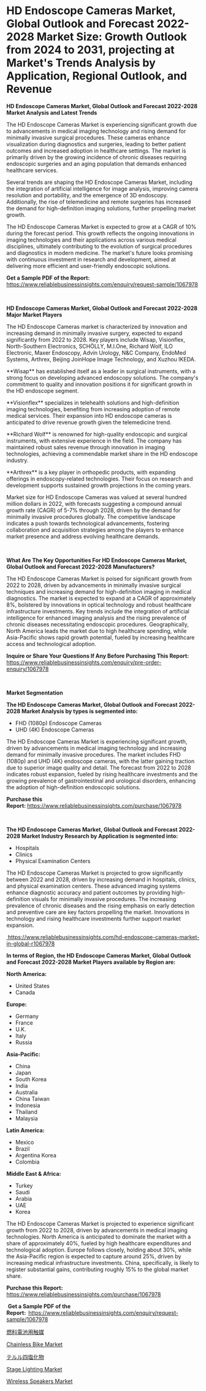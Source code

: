 <p><h1>HD Endoscope Cameras Market, Global Outlook and Forecast 2022-2028 Market Size: Growth Outlook from 2024 to 2031, projecting at Market's Trends Analysis by Application, Regional Outlook, and Revenue</h1></p><p><strong>HD Endoscope Cameras Market, Global Outlook and Forecast 2022-2028 Market Analysis and Latest Trends</strong></p>
<p><p>The HD Endoscope Cameras Market is experiencing significant growth due to advancements in medical imaging technology and rising demand for minimally invasive surgical procedures. These cameras enhance visualization during diagnostics and surgeries, leading to better patient outcomes and increased adoption in healthcare settings. The market is primarily driven by the growing incidence of chronic diseases requiring endoscopic surgeries and an aging population that demands enhanced healthcare services.</p><p>Several trends are shaping the HD Endoscope Cameras Market, including the integration of artificial intelligence for image analysis, improving camera resolution and portability, and the emergence of 3D endoscopy. Additionally, the rise of telemedicine and remote surgeries has increased the demand for high-definition imaging solutions, further propelling market growth.</p><p>The HD Endoscope Cameras Market is expected to grow at a CAGR of 10% during the forecast period. This growth reflects the ongoing innovations in imaging technologies and their applications across various medical disciplines, ultimately contributing to the evolution of surgical procedures and diagnostics in modern medicine. The market's future looks promising with continuous investment in research and development, aimed at delivering more efficient and user-friendly endoscopic solutions.</p></p>
<p><strong>Get a Sample PDF of the Report:&nbsp;</strong> <a href="https://www.reliablebusinessinsights.com/enquiry/request-sample/1067978">https://www.reliablebusinessinsights.com/enquiry/request-sample/1067978</a></p>
<p>&nbsp;</p>
<p><strong>HD Endoscope Cameras Market, Global Outlook and Forecast 2022-2028 Major Market Players</strong></p>
<p><p>The HD Endoscope Cameras market is characterized by innovation and increasing demand in minimally invasive surgery, expected to expand significantly from 2022 to 2028. Key players include Wisap, Visionflex, North-Southern Electronics, SCHÖLLY, M.I.One, Richard Wolf, ILO Electronic, Maxer Endoscopy, Advin Urology, N&C Company, EndoMed Systems, Arthrex, Beijing JoinHope Image Technology, and Xuzhou IKEDA.</p><p>**Wisap** has established itself as a leader in surgical instruments, with a strong focus on developing advanced endoscopy solutions. The company's commitment to quality and innovation positions it for significant growth in the HD endoscope segment. </p><p>**Visionflex** specializes in telehealth solutions and high-definition imaging technologies, benefiting from increasing adoption of remote medical services. Their expansion into HD endoscope cameras is anticipated to drive revenue growth given the telemedicine trend.</p><p>**Richard Wolf** is renowned for high-quality endoscopic and surgical instruments, with extensive experience in the field. The company has maintained robust sales revenue through innovation in imaging technologies, achieving a commendable market share in the HD endoscope industry.</p><p>**Arthrex** is a key player in orthopedic products, with expanding offerings in endoscopy-related technologies. Their focus on research and development supports sustained growth projections in the coming years.</p><p>Market size for HD Endoscope Cameras was valued at several hundred million dollars in 2022, with forecasts suggesting a compound annual growth rate (CAGR) of 5-7% through 2028, driven by the demand for minimally invasive procedures globally. The competitive landscape indicates a push towards technological advancements, fostering collaboration and acquisition strategies among the players to enhance market presence and address evolving healthcare demands.</p></p>
<p>&nbsp;</p>
<p><strong>What Are The Key Opportunities For HD Endoscope Cameras Market, Global Outlook and Forecast 2022-2028 Manufacturers?</strong></p>
<p><p>The HD Endoscope Cameras Market is poised for significant growth from 2022 to 2028, driven by advancements in minimally invasive surgical techniques and increasing demand for high-definition imaging in medical diagnostics. The market is expected to expand at a CAGR of approximately 8%, bolstered by innovations in optical technology and robust healthcare infrastructure investments. Key trends include the integration of artificial intelligence for enhanced imaging analysis and the rising prevalence of chronic diseases necessitating endoscopic procedures. Geographically, North America leads the market due to high healthcare spending, while Asia-Pacific shows rapid growth potential, fueled by increasing healthcare access and technological adoption.</p></p>
<p><strong>Inquire or Share Your Questions If Any Before Purchasing This Report:</strong> <a href="https://www.reliablebusinessinsights.com/enquiry/pre-order-enquiry/1067978">https://www.reliablebusinessinsights.com/enquiry/pre-order-enquiry/1067978</a></p>
<p>&nbsp;</p>
<p><strong>Market Segmentation</strong></p>
<p><strong>The HD Endoscope Cameras Market, Global Outlook and Forecast 2022-2028 Market Analysis by types is segmented into:</strong></p>
<p><ul><li>FHD (1080p) Endoscope Cameras</li><li>UHD (4K) Endoscope Cameras</li></ul></p>
<p><p>The HD Endoscope Cameras Market is experiencing significant growth, driven by advancements in medical imaging technology and increasing demand for minimally invasive procedures. The market includes FHD (1080p) and UHD (4K) endoscope cameras, with the latter gaining traction due to superior image quality and detail. The forecast from 2022 to 2028 indicates robust expansion, fueled by rising healthcare investments and the growing prevalence of gastrointestinal and urological disorders, enhancing the adoption of high-definition endoscopic solutions.</p></p>
<p><strong>Purchase this Report:&nbsp;</strong><a href="https://www.reliablebusinessinsights.com/purchase/1067978">https://www.reliablebusinessinsights.com/purchase/1067978</a></p>
<p>&nbsp;</p>
<p><strong>The HD Endoscope Cameras Market, Global Outlook and Forecast 2022-2028 Market Industry Research by Application is segmented into:</strong></p>
<p><ul><li>Hospitals</li><li>Clinics</li><li>Physical Examination Centers</li></ul></p>
<p><p>The HD Endoscope Cameras Market is projected to grow significantly between 2022 and 2028, driven by increasing demand in hospitals, clinics, and physical examination centers. These advanced imaging systems enhance diagnostic accuracy and patient outcomes by providing high-definition visuals for minimally invasive procedures. The increasing prevalence of chronic diseases and the rising emphasis on early detection and preventive care are key factors propelling the market. Innovations in technology and rising healthcare investments further support market expansion.</p></p>
<p><a href="https://www.reliablebusinessinsights.com/hd-endoscope-cameras-market-in-global-r1067978">&nbsp;https://www.reliablebusinessinsights.com/hd-endoscope-cameras-market-in-global-r1067978</a></p>
<p><strong>In terms of Region, the HD Endoscope Cameras Market, Global Outlook and Forecast 2022-2028 Market Players available by Region are:</strong></p>
<p>
    <p> <strong> North America: </strong>
        <ul>
            <li>United States</li>
            <li>Canada</li>
        </ul>
        </p> 
    <p> <strong> Europe: </strong>
        <ul>
            <li>Germany</li>
            <li>France</li>
            <li>U.K.</li>
            <li>Italy</li>
            <li>Russia</li>
        </ul>
        </p> 
    <p> <strong> Asia-Pacific: </strong>
        <ul>
            <li>China</li>
            <li>Japan</li>
            <li>South Korea</li>
            <li>India</li>
            <li>Australia</li>
            <li>China Taiwan</li>
            <li>Indonesia</li>
            <li>Thailand</li>
            <li>Malaysia</li>
        </ul>
        </p> 
    <p> <strong> Latin America: </strong>
        <ul>
            <li>Mexico</li>
            <li>Brazil</li>
            <li>Argentina Korea</li>
            <li>Colombia</li>
        </ul>
        </p> 
    <p> <strong> Middle East & Africa: </strong>
        <ul>
            <li>Turkey</li>
            <li>Saudi</li>
            <li>Arabia</li>
            <li>UAE</li>
            <li>Korea</li>
        </ul>
    </p>
    </p>
<p><p>The HD Endoscope Cameras Market is projected to experience significant growth from 2022 to 2028, driven by advancements in medical imaging technologies. North America is anticipated to dominate the market with a share of approximately 40%, fueled by high healthcare expenditures and technological adoption. Europe follows closely, holding about 30%, while the Asia-Pacific region is expected to capture around 25%, driven by increasing medical infrastructure investments. China, specifically, is likely to register substantial gains, contributing roughly 15% to the global market share.</p></p>
<p><strong>Purchase this Report: </strong><a href="https://www.reliablebusinessinsights.com/purchase/1067978">https://www.reliablebusinessinsights.com/purchase/1067978</a></p>
<p>&nbsp;<strong>Get a Sample PDF of the Report:&nbsp;&nbsp;</strong><a href="https://www.reliablebusinessinsights.com/enquiry/request-sample/1067978">https://www.reliablebusinessinsights.com/enquiry/request-sample/1067978</a></p>
<p><strong></strong></p>
<p><p><a href="https://medium.com/@zionmetz1960/%E7%87%83%E6%96%99%E9%9B%BB%E6%B1%A0%E5%B8%82%E5%A0%B4%E3%81%AE%E8%A7%A6%E5%AA%92-%E3%82%B0%E3%83%AD%E3%83%BC%E3%83%90%E3%83%AB%E3%81%8A%E3%82%88%E3%81%B3%E5%9C%B0%E5%9F%9F%E5%88%A5%E5%88%86%E6%9E%90-%E5%9C%B0%E5%9F%9F-%E5%9B%BD%E3%83%AC%E3%83%99%E3%83%AB%E3%81%AE%E5%88%86%E6%9E%90%E3%81%8A%E3%82%88%E3%81%B3%E7%AB%B6%E4%BA%89%E7%92%B0%E5%A2%83%E3%81%AB%E7%84%A6%E7%82%B9%E3%82%92%E5%BD%93%E3%81%A6%E3%82%8B-8214fd2a8539">燃料電池用触媒</a></p><p><a href="https://www.linkedin.com/pulse/navigating-global-chainless-bike-market-landscape-trends-forecasts-xdqze?trackingId=hKLNFyx5SkmZbGDb1hyarQ%3D%3D">Chainless Bike Market</a></p><p><a href="https://medium.com/@zionmetz1960/%E3%82%B0%E3%83%AD%E3%83%BC%E3%83%90%E3%83%AB%E3%83%86%E3%83%AA%E3%82%A6%E3%83%A0%E5%9B%9B%E5%A1%A9%E5%8C%96%E7%89%A9%E5%B8%82%E5%A0%B4%E3%81%AB%E3%81%8A%E3%81%91%E3%82%8B%E6%96%B0%E3%81%9F%E3%81%AA%E6%A9%9F%E4%BC%9A%E3%81%A8%E8%AA%B2%E9%A1%8C-2024%E5%B9%B4-2031%E5%B9%B4-2922184bfa46">テルル四塩化物</a></p><p><a href="https://medium.com/@calekuhlman/stage-lighting-market-analysis-report-global-insights-by-region-type-eb7554158bb6">Stage Lighting Market</a></p><p><a href="https://www.linkedin.com/pulse/wireless-speakers-market-research-report-includes-analysis-yzcoe?trackingId=xsIWfYPuTbak4OHoAscnXA%3D%3D">Wireless Speakers Market</a></p></p>